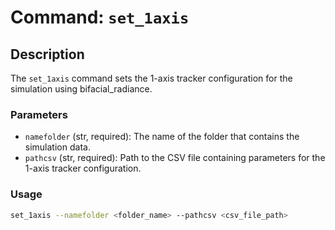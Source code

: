 # Command: `set_1axis`

## Description

The `set_1axis` command sets the 1-axis tracker configuration for the simulation using bifacial_radiance.

### Parameters

- `namefolder` (str, required): The name of the folder that contains the simulation data.
- `pathcsv` (str, required): Path to the CSV file containing parameters for the 1-axis tracker configuration.

### Usage

```bash
set_1axis --namefolder <folder_name> --pathcsv <csv_file_path>
```